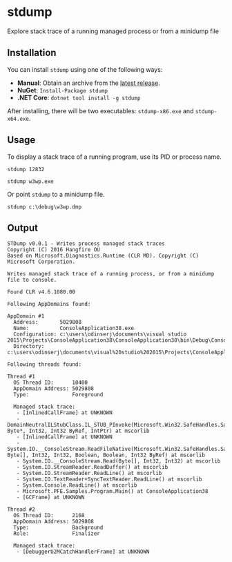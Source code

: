 # stdump

Explore stack trace of a running managed process or from a minidump file 

## Installation

You can install `stdump` using one of the following ways:

* **Manual**: Obtain an archive from the [latest release](https://github.com/odinserj/stdump/releases/latest).
* **NuGet**: `Install-Package stdump`
* **.NET Core**: `dotnet tool install -g stdump`
 
After installing, there will be two executables: `stdump-x86.exe` and `stdump-x64.exe`.

## Usage

To display a stack trace of a running program, use its PID or process name.

```
stdump 12832
```

```
stdump w3wp.exe
```

Or point `stdump` to a minidump file.

```
stdump c:\debug\w3wp.dmp
```

## Output

```
STDump v0.0.1 - Writes process managed stack traces
Copyright (C) 2016 Hangfire OÜ
Based on Microsoft.Diagnostics.Runtime (CLR MD). Copyright (C) Microsoft Corporation.

Writes managed stack trace of a running process, or from a minidump file to console.

Found CLR v4.6.1080.00

Following AppDomains found:

AppDomain #1
  Address:       5029808
  Name:          ConsoleApplication38.exe
  Configuration: c:\users\odinserj\documents\visual studio 2015\Projects\ConsoleApplication38\ConsoleApplication38\bin\Debug\ConsoleApplication38.exe.Config
  Directory:     c:\users\odinserj\documents\visual%20studio%202015\Projects\ConsoleApplication38\ConsoleApplication38\bin\Debug\

Following threads found:

Thread #1
  OS Thread ID:      10400
  AppDomain Address: 5029808
  Type:              Foreground

  Managed stack trace:
   - [InlinedCallFrame] at UNKNOWN
   - DomainNeutralILStubClass.IL_STUB_PInvoke(Microsoft.Win32.SafeHandles.SafeFileHandle, Byte*, Int32, Int32 ByRef, IntPtr) at mscorlib
   - [InlinedCallFrame] at UNKNOWN
   - System.IO.__ConsoleStream.ReadFileNative(Microsoft.Win32.SafeHandles.SafeFileHandle, Byte[], Int32, Int32, Boolean, Boolean, Int32 ByRef) at mscorlib
   - System.IO.__ConsoleStream.Read(Byte[], Int32, Int32) at mscorlib
   - System.IO.StreamReader.ReadBuffer() at mscorlib
   - System.IO.StreamReader.ReadLine() at mscorlib
   - System.IO.TextReader+SyncTextReader.ReadLine() at mscorlib
   - System.Console.ReadLine() at mscorlib
   - Microsoft.PFE.Samples.Program.Main() at ConsoleApplication38
   - [GCFrame] at UNKNOWN

Thread #2
  OS Thread ID:      2168
  AppDomain Address: 5029808
  Type:              Background
  Role:              Finalizer

  Managed stack trace:
   - [DebuggerU2MCatchHandlerFrame] at UNKNOWN
```
